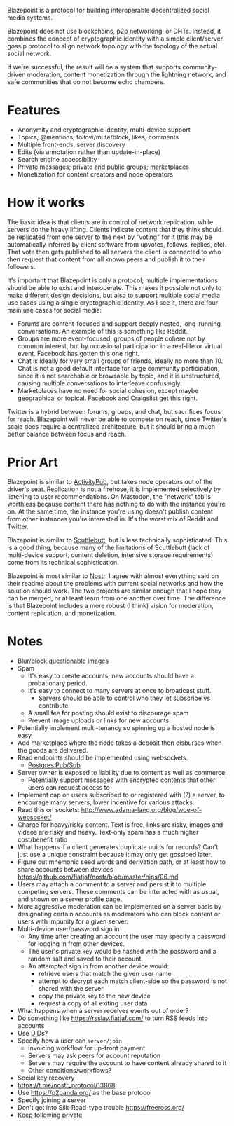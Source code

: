 Blazepoint is a protocol for building interoperable decentralized social media systems.

Blazepoint does not use blockchains, p2p networking, or DHTs. Instead, it combines the concept of cryptographic identity with a simple client/server gossip protocol to align network topology with the topology of the actual social network.

If we're successful, the result will be a system that supports community-driven moderation, content monetization through the lightning network, and safe communities that do not become echo chambers.

# Features

- Anonymity and cryptographic identity, multi-device support
- Topics, @mentions, follow/mute/block, likes, comments
- Multiple front-ends, server discovery
- Edits (via annotation rather than update-in-place)
- Search engine accessibility
- Private messages; private and public groups; marketplaces
- Monetization for content creators and node operators

# How it works

The basic idea is that clients are in control of network replication, while servers do the heavy lifting. Clients indicate content that they think should be replicated from one server to the next by "voting" for it (this may be automatically inferred by client software from upvotes, follows, replies, etc). That vote then gets published to all servers the client is connected to who then request that content from all known peers and publish it to their followers.

It's important that Blazepoint is only a protocol; multiple implementations should be able to exist and interoperate. This makes it possible not only to make different design decisions, but also to support multiple social media use cases using a single cryptographic identity. As I see it, there are four main use cases for social media:

- Forums are content-focused and support deeply nested, long-running conversations. An example of this is something like Reddit.
- Groups are more event-focused; groups of people cohere not by common interest, but by occasional participation in a real-life or virtual event. Facebook has gotten this one right.
- Chat is ideally for very small groups of friends, ideally no more than 10. Chat is not a good default interface for large community participation, since it is not searchable or browsable by topic, and it is unstructured, causing multiple conversations to interleave confusingly.
- Marketplaces have no need for social cohesion, except maybe geographical or topical. Facebook and Craigslist get this right.

Twitter is a hybrid between forums, groups, and chat, but sacrifices focus for reach. Blazepoint will never be able to compete on reach, since Twitter's scale does require a centralized architecture, but it should bring a much better balance between focus and reach.

# Prior Art

Blazepoint is similar to [ActivityPub](https://www.w3.org/TR/activitypub/), but takes node operators out of the driver's seat. Replication is not a firehose, it is implemented selectively by listening to user recommendations. On Mastodon, the "network" tab is worthless because content there has nothing to do with the instance you're on. At the same time, the instance you're using doesn't publish content from other instances you're interested in. It's the worst mix of Reddit and Twitter.

Blazepoint is similar to [Scuttlebutt](https://ssbc.github.io/scuttlebutt-protocol-guide/), but is less technically sophisticated. This is a good thing, because many of the limitations of Scuttlebutt (lack of multi-device support, content deletion, intensive storage requirements) come from its technical sophistication.

Blazepoint is most similar to [Nostr](https://github.com/fiatjaf/nostr). I agree with almost everything said on their readme about the problems with current social networks and how the solution should work. The two projects are similar enough that I hope they can be merged, or at least learn from one another over time. The difference is that Blazepoint includes a more robust (I think) vision for moderation, content replication, and monetization.

# Notes

- [Blur/block questionable images](https://github.com/infinitered/nsfwjs)
- Spam
  - It's easy to create accounts; new accounts should have a probationary period.
  - It's easy to connect to many servers at once to broadcast stuff.
    - Servers should be able to control who they let subscribe vs contribute
  - A small fee for posting should exist to discourage spam
  - Prevent image uploads or links for new accounts
- Potentially implement multi-tenancy so spinning up a hosted node is easy
- Add marketplace where the node takes a deposit then disburses when the goods are delivered.
- Read endpoints should be implemented using websockets.
  - [Postgres Pub/Sub](https://webapp.io/blog/postgres-is-the-answer/)
- Server owner is exposed to liability due to content as well as commerce.
  - Potentially support messages with encrypted contents that other users can request access to
- Implement cap on users subscribed to or registered with (?) a server, to encourage many servers, lower incentive for various attacks.
- Read this on sockets: http://www.adama-lang.org/blog/woe-of-websocket/
- Charge for heavy/risky content. Text is free, links are risky, images and videos are risky and heavy. Text-only spam has a much higher cost/benefit ratio
- What happens if a client generates duplicate uuids for records? Can't just use a unique constraint because it may only get gossiped later.
- Figure out mnemonic seed words and derivation path, or at least how to share accounts between devices https://github.com/fiatjaf/nostr/blob/master/nips/06.md
- Users may attach a comment to a server and persist it to multiple competing servers. These comments can be interacted with as usual, and shown on a server profile page.
- More aggressive moderation can be implemented on a server basis by designating certain accounts as moderators who can block content or users with impunity for a given server.
- Multi-device user/password sign in
  - Any time after creating an account the user may specify a password for logging in from other devices.
  - The user's private key would be hashed with the password and a random salt and saved to their account.
  - An attempted sign in from another device would:
    - retrieve users that match the given user name
    - attempt to decrypt each match client-side so the password is not shared with the server
    - copy the private key to the new device
    - request a copy of all exiting user data
- What happens when a server receives events out of order?
- Do something like https://rsslay.fiatjaf.com/ to turn RSS feeds into accounts
- Use [DID](https://www.w3.org/TR/did-core/)s?
- Specify how a user can `server/join`
  - Invoicing workflow for up-front payment
  - Servers may ask peers for account reputation
  - Servers may require the account to have content already shared to it
  - Other conditions/workflows?
- Social key recovery
- https://t.me/nostr_protocol/13868
- Use https://p2panda.org/ as the base protocol
- Specify joining a server
- Don't get into Silk-Road-type trouble https://freeross.org/
- [Keep following private](https://twitter.com/doctorow/status/1494151525748424717)

